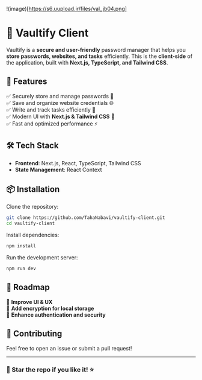 !(image)[https://s6.uupload.ir/files/val_jb04.png]
# 🔐 Vaultify Client

Vaultify is a **secure and user-friendly** password manager that helps you **store passwords, websites, and tasks** efficiently. This is the **client-side** of the application, built with **Next.js, TypeScript, and Tailwind CSS**.

## 🚀 Features

✅ Securely store and manage passwords 🔑  
✅ Save and organize website credentials 🌐  
✅ Write and track tasks efficiently 📝  
✅ Modern UI with **Next.js & Tailwind CSS** 🎨  
✅ Fast and optimized performance ⚡  

## 🛠️ Tech Stack

- **Frontend**: Next.js, React, TypeScript, Tailwind CSS  
- **State Management**: React Context

## 📦 Installation

Clone the repository:  

```sh
git clone https://github.com/TahaNabavi/vaultify-client.git
cd vaultify-client
```

Install dependencies:  

```sh
npm install
```

Run the development server:  

```sh
npm run dev
```

## 📝 Roadmap

🔹 **Improve UI & UX**  
🔹 **Add encryption for local storage**  
🔹 **Enhance authentication and security**  

## 🤝 Contributing

Feel free to open an issue or submit a pull request!  

---

### 🌟 Star the repo if you like it! ⭐  
